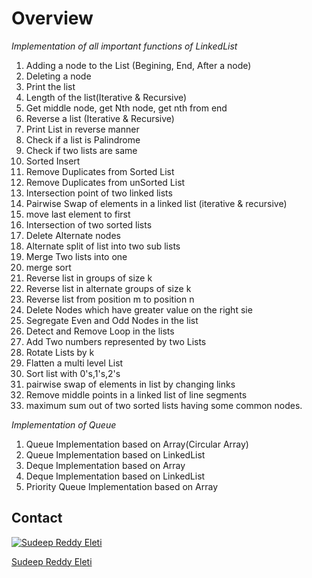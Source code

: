 # Overview
*Implementation of all important functions of LinkedList*

  1. Adding a node to the List (Begining, End, After a node)
  2. Deleting a node
  3. Print the list
  4. Length of the list(Iterative & Recursive)
  5. Get middle node, get Nth node, get nth from end
  6. Reverse a list (Iterative & Recursive)
  7. Print List in reverse manner
  8. Check if a list is Palindrome
  9. Check if two lists are same
  10. Sorted Insert
  11. Remove Duplicates from Sorted List
  12. Remove Duplicates from unSorted List
  13. Intersection point of two linked lists
  14. Pairwise Swap of elements in a linked list (iterative & recursive)
  15. move last element to first
  16. Intersection of two sorted lists
  17. Delete Alternate nodes
  18. Alternate split of list into two sub lists
  19. Merge Two lists into one
  20. merge sort
  21. Reverse list in groups of size k 
  22. Reverse list in alternate groups of size k
  23. Reverse list from position m to position n
  24. Delete Nodes which have greater value on the right sie
  25. Segregate Even and Odd Nodes in the list
  26. Detect and Remove Loop in the lists
  27. Add Two numbers represented by two Lists
  28. Rotate Lists by k
  29. Flatten a multi level List
  30. Sort list with 0's,1's,2's
  31. pairwise swap of elements in list by changing links
  32. Remove middle points in a linked list of line segments
  33. maximum sum out of two sorted lists having some common nodes.
  
*Implementation of Queue*

  1. Queue Implementation based on Array(Circular Array)
  2. Queue Implementation based on LinkedList
  3. Deque Implementation based on Array
  4. Deque Implementation based on LinkedList
  5. Priority Queue Implementation based on Array
  
## Contact

[![Sudeep Reddy Eleti](https://s.gravatar.com/avatar/a48e3b49c8c1dbe4b1d5128493ee6fa3?s=80)](https://github.com/SRELETI)

[Sudeep Reddy Eleti](https://github.com/SRELETI)
